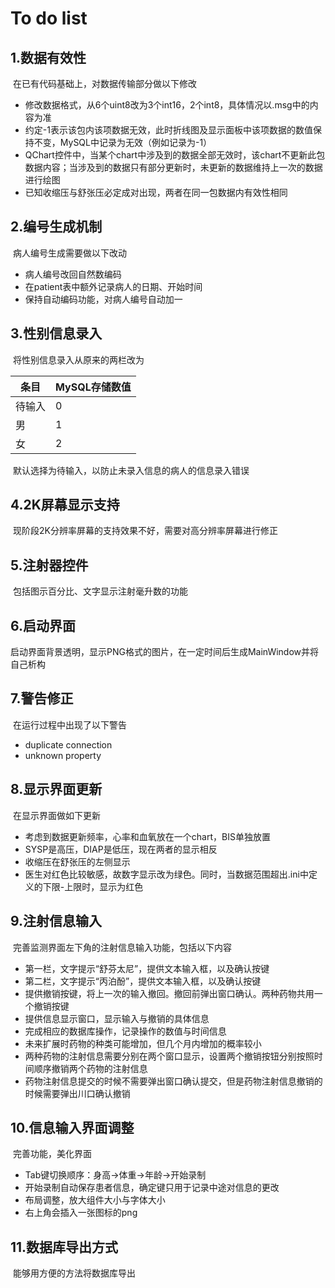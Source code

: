 # To do list

## 1.数据有效性

​	在已有代码基础上，对数据传输部分做以下修改

* 修改数据格式，从6个uint8改为3个int16，2个int8，具体情况以.msg中的内容为准
* 约定-1表示该包内该项数据无效，此时折线图及显示面板中该项数据的数值保持不变，MySQL中记录为无效（例如记录为-1）
* QChart控件中，当某个chart中涉及到的数据全部无效时，该chart不更新此包数据内容；当涉及到的数据只有部分更新时，未更新的数据维持上一次的数据进行绘图
* 已知收缩压与舒张压必定成对出现，两者在同一包数据内有效性相同

## 2.编号生成机制

​	病人编号生成需要做以下改动

* 病人编号改回自然数编码
* 在patient表中额外记录病人的日期、开始时间
* 保持自动编码功能，对病人编号自动加一

## 3.性别信息录入

​	将性别信息录入从原来的两栏改为

| 条目 | MySQL存储数值 |
| ---- | ---- |
| 待输入 | 0 |
| 男 | 1 |
| 女 | 2 |

​	默认选择为待输入，以防止未录入信息的病人的信息录入错误

## 4.2K屏幕显示支持

​	现阶段2K分辨率屏幕的支持效果不好，需要对高分辨率屏幕进行修正

## 5.注射器控件

​	包括图示百分比、文字显示注射毫升数的功能

## 6.启动界面

​	启动界面背景透明，显示PNG格式的图片，在一定时间后生成MainWindow并将自己析构

## 7.警告修正

​	在运行过程中出现了以下警告

* duplicate connection
* unknown property

## 8.显示界面更新

​	在显示界面做如下更新

* 考虑到数据更新频率，心率和血氧放在一个chart，BIS单独放置
* SYSP是高压，DIAP是低压，现在两者的显示相反
* 收缩压在舒张压的左侧显示
* 医生对红色比较敏感，故数字显示改为绿色。同时，当数据范围超出.ini中定义的下限-上限时，显示为红色

## 9.注射信息输入

​	完善监测界面左下角的注射信息输入功能，包括以下内容

* 第一栏，文字提示“舒芬太尼”，提供文本输入框，以及确认按键
* 第二栏，文字提示“丙泊酚”，提供文本输入框，以及确认按键
* 提供撤销按键，将上一次的输入撤回。撤回前弹出窗口确认。两种药物共用一个撤销按键
* 提供信息显示窗口，显示输入与撤销的具体信息
* 完成相应的数据库操作，记录操作的数值与时间信息
* 未来扩展时药物的种类可能增加，但几个月内增加的概率较小
* 两种药物的注射信息需要分别在两个窗口显示，设置两个撤销按钮分别按照时间顺序撤销两个药物的注射信息
* 药物注射信息提交的时候不需要弹出窗口确认提交，但是药物注射信息撤销的时候需要弹出川口确认撤销

## 10.信息输入界面调整

​	完善功能，美化界面

* Tab键切换顺序：身高->体重->年龄->开始录制
* 开始录制自动保存患者信息，确定键只用于记录中途对信息的更改
* 布局调整，放大组件大小与字体大小
* 右上角会插入一张图标的png

## 11.数据库导出方式

​	能够用方便的方法将数据库导出
